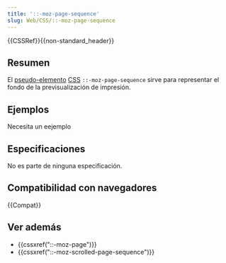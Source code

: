 ```yaml
---
title: '::-moz-page-sequence'
slug: Web/CSS/::-moz-page-sequence
---
```


{{CSSRef}}{{non-standard_header}}

## Resumen

El [pseudo-elemento](/es/docs/Web/CSS/Pseudo-elements) [CSS](/es/docs/Web/CSS) `::-moz-page-sequence` sirve para representar el fondo de la previsualización de impresión.

## Ejemplos

Necesita un eejemplo

## Especificaciones

No es parte de ninguna especificación.

## Compatibilidad con navegadores

{{Compat}}

## Ver además

- {{cssxref("::-moz-page")}}
- {{cssxref("::-moz-scrolled-page-sequence")}}
